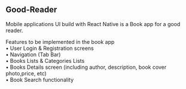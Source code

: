 ## Good-Reader
Mobile applications UI build with React Native is a Book app for a good reader. 

Features to be implemented in the book app<br>
• User Login & Registration screens<br>
• Navigation (Tab Bar)<br>
• Books Lists & Categories Lists<br>
• Books Details screen (including author, description, book cover photo,price, etc)<br>
• Book Search functionality<br>
